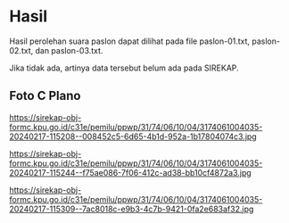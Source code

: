 # Hasil

Hasil perolehan suara paslon dapat dilihat pada file paslon-01.txt, paslon-02.txt, dan paslon-03.txt.

Jika tidak ada, artinya data tersebut belum ada pada SIREKAP.

## Foto C Plano

https://sirekap-obj-formc.kpu.go.id/c31e/pemilu/ppwp/31/74/06/10/04/3174061004035-20240217-115208--008452c5-6d65-4b1d-952a-1b17804074c3.jpg

https://sirekap-obj-formc.kpu.go.id/c31e/pemilu/ppwp/31/74/06/10/04/3174061004035-20240217-115244--f75ae086-7f06-412c-ad38-bb10cf4872a3.jpg

https://sirekap-obj-formc.kpu.go.id/c31e/pemilu/ppwp/31/74/06/10/04/3174061004035-20240217-115309--7ac8018c-e9b3-4c7b-9421-0fa2e683af32.jpg
